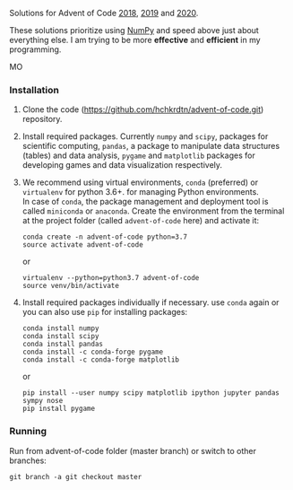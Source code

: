 Solutions for Advent of Code [2018](https://adventofcode.com/2018), [2019](https://adventofcode.com/2019) and [2020](https://adventofcode.com/2020).

These solutions prioritize using [NumPy](http://cs231n.github.io/python-numpy-tutorial/) and speed above just about everything else. I am trying to be more **effective** and **efficient** in my programming.

MO

### Installation

1. Clone the code (https://github.com/hchkrdtn/advent-of-code.git) repository.
2. Install required packages. Currently `numpy` and `scipy`, packages for scientific computing, `pandas`, 
a package to manipulate data structures (tables) and data analysis, `pygame` and `matplotlib` packages 
for developing games and data visualization respectively. 
3. We recommend using virtual environments, `conda` (preferred) or `virtualenv` for python 3.6+. 
for managing Python environments.  
In case of `conda`, the package management and deployment tool 
is called `miniconda` or `anaconda`. Create the environment from the terminal at the project 
folder (called `advent-of-code` here) and activate it:

   ```
   conda create -n advent-of-code python=3.7
   source activate advent-of-code
   ```
   or  
   ```
   virtualenv --python=python3.7 advent-of-code
   source venv/bin/activate
   ```
   
4. Install required packages individually if necessary. use `conda` again or  
you can also use `pip` for installing packages:

   ```
   conda install numpy
   conda install scipy
   conda install pandas
   conda install -c conda-forge pygame
   conda install -c conda-forge matplotlib
   ```
   or
    ```
   pip install --user numpy scipy matplotlib ipython jupyter pandas sympy nose
   pip install pygame
   ```

### Running

Run from advent-of-code folder (master branch) or switch to other branches: 

`git branch -a git checkout master`
